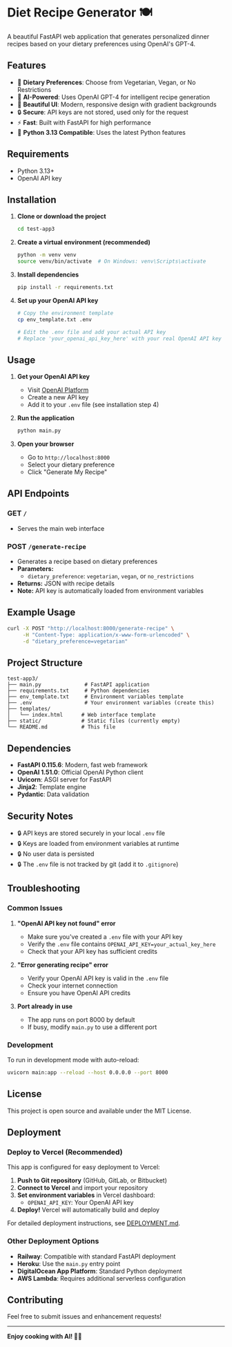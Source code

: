 # Diet Recipe Generator 🍽️

A beautiful FastAPI web application that generates personalized dinner recipes based on your dietary preferences using OpenAI's GPT-4.

## Features

- 🥗 **Dietary Preferences**: Choose from Vegetarian, Vegan, or No Restrictions
- 🤖 **AI-Powered**: Uses OpenAI GPT-4 for intelligent recipe generation
- 🎨 **Beautiful UI**: Modern, responsive design with gradient backgrounds
- 🔒 **Secure**: API keys are not stored, used only for the request
- ⚡ **Fast**: Built with FastAPI for high performance
- 🐍 **Python 3.13 Compatible**: Uses the latest Python features

## Requirements

- Python 3.13+
- OpenAI API key

## Installation

1. **Clone or download the project**
   ```bash
   cd test-app3
   ```

2. **Create a virtual environment (recommended)**
   ```bash
   python -m venv venv
   source venv/bin/activate  # On Windows: venv\Scripts\activate
   ```

3. **Install dependencies**
   ```bash
   pip install -r requirements.txt
   ```

4. **Set up your OpenAI API key**
   ```bash
   # Copy the environment template
   cp env_template.txt .env
   
   # Edit the .env file and add your actual API key
   # Replace 'your_openai_api_key_here' with your real OpenAI API key
   ```

## Usage

1. **Get your OpenAI API key**
   - Visit [OpenAI Platform](https://platform.openai.com/api-keys)
   - Create a new API key
   - Add it to your `.env` file (see installation step 4)

2. **Run the application**
   ```bash
   python main.py
   ```

3. **Open your browser**
   - Go to `http://localhost:8000`
   - Select your dietary preference
   - Click "Generate My Recipe"

## API Endpoints

### GET `/`
- Serves the main web interface

### POST `/generate-recipe`
- Generates a recipe based on dietary preferences
- **Parameters:**
  - `dietary_preference`: `vegetarian`, `vegan`, or `no_restrictions`
- **Returns:** JSON with recipe details
- **Note:** API key is automatically loaded from environment variables

## Example Usage

```bash
curl -X POST "http://localhost:8000/generate-recipe" \
     -H "Content-Type: application/x-www-form-urlencoded" \
     -d "dietary_preference=vegetarian"
```

## Project Structure

```
test-app3/
├── main.py              # FastAPI application
├── requirements.txt     # Python dependencies
├── env_template.txt     # Environment variables template
├── .env                 # Your environment variables (create this)
├── templates/
│   └── index.html      # Web interface template
├── static/             # Static files (currently empty)
└── README.md           # This file
```

## Dependencies

- **FastAPI 0.115.6**: Modern, fast web framework
- **OpenAI 1.51.0**: Official OpenAI Python client
- **Uvicorn**: ASGI server for FastAPI
- **Jinja2**: Template engine
- **Pydantic**: Data validation

## Security Notes

- 🔒 API keys are stored securely in your local `.env` file
- 🔒 Keys are loaded from environment variables at runtime
- 🔒 No user data is persisted
- 🔒 The `.env` file is not tracked by git (add it to `.gitignore`)

## Troubleshooting

### Common Issues

1. **"OpenAI API key not found" error**
   - Make sure you've created a `.env` file with your API key
   - Verify the `.env` file contains `OPENAI_API_KEY=your_actual_key_here`
   - Check that your API key has sufficient credits

2. **"Error generating recipe" error**
   - Verify your OpenAI API key is valid in the `.env` file
   - Check your internet connection
   - Ensure you have OpenAI API credits

3. **Port already in use**
   - The app runs on port 8000 by default
   - If busy, modify `main.py` to use a different port

### Development

To run in development mode with auto-reload:
```bash
uvicorn main:app --reload --host 0.0.0.0 --port 8000
```

## License

This project is open source and available under the MIT License.

## Deployment

### Deploy to Vercel (Recommended)

This app is configured for easy deployment to Vercel:

1. **Push to Git repository** (GitHub, GitLab, or Bitbucket)
2. **Connect to Vercel** and import your repository
3. **Set environment variables** in Vercel dashboard:
   - `OPENAI_API_KEY`: Your OpenAI API key
4. **Deploy!** Vercel will automatically build and deploy

For detailed deployment instructions, see [DEPLOYMENT.md](DEPLOYMENT.md).

### Other Deployment Options

- **Railway**: Compatible with standard FastAPI deployment
- **Heroku**: Use the `main.py` entry point
- **DigitalOcean App Platform**: Standard Python deployment
- **AWS Lambda**: Requires additional serverless configuration

## Contributing

Feel free to submit issues and enhancement requests!

---

**Enjoy cooking with AI! 🍳✨**
